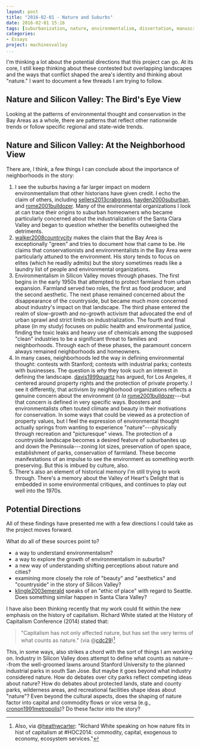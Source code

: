 ```yaml
---
layout: post
title: "2016-02-01 - Nature and Suburbs"
date: 2016-02-01 15:16
tags: [suburbanization, nature, environmentalism, dissertation, manuscript]
categories:
- Essays
project: machinesvalley
...
```




I'm thinking a lot about the potential directions that this project can go. At
its core, I still keep thinking about these contested but overlapping
landscapes and the ways that conflict shaped the area's identity and thinking
about "nature." I want to document a few threads I am trying to follow.

## Nature and Silicon Valley: The Bird's Eye View

Looking at the patterns of environmental thought and conservation in the Bay
Areas as a whole, there are patterns that reflect other nationwide trends or
follow specific regional and state-wide trends.

## Nature and Silicon Valley: At the Neighborhood View

There are, I think, a few things I can conclude about the importance of
neighborhoods in the story:

1. I see the suburbs having a far larger impact on modern
   environmentalism that other historians have given credit. I echo the
   claim of others, including [sellers2013crabgrass](),
   [hayden2000suburban](), and [rome2001bulldozer](). Many of the
   environmental organizations I look at can trace their origins to
   suburban homeowners who became particularly concerned about the
   industrialization of the Santa Clara Valley and began to question
   whether the benefits outweighed the detriments.
2. [walker2008countrycity]() makes the claim that the Bay Area is
   exceptionally "green" and tries to document how that came to be. He
   claims that conservationists and environmentalists in the Bay Area
   were particularly attuned to the environment. His story tends to
   focus on elites (which he readily admits) but the story sometimes
   reads like a laundry list of people and environmental organizations.
3. Environmentalism in Silicon Valley moves through phases. The first
   begins in the early 1950s that attempted to protect farmland from
   urban expansion.  Farmland served two roles, the first as food
   producer, and the second aesthetic. The next phase remained concerned
   about the disappearance of the countryside, but became much more
   concerned about industry's impact on that landscape. The third phase
   entered the realm of slow-growth and no-growth activism that
   advocated the end of urban sprawl and strict limits on
   industrialization. The fourth and final phase (in my study) focuses
   on public health and environmental justice, finding the toxic leaks
   and heavy use of chemicals among the supposed "clean" industries to
   be a significant threat to families and neighborhoods. Through each
   of these phases, the paramount concern always remained neighborhoods
   and homeowners.
4. In many cases, neighborhoods led the way in defining environmental
   thought: contests with Stanford; contests with industrial parks;
   contests with businesses. The question is *why* they took such an
   interest in defining the landscape. [davis1999quartz]() has argued,
   for Los Angeles, it centered around property rights and the
   protection of private property. I see it differently, that activism
   by neighborhood organizations reflects a genuine concern about the
   environment (*à la* [rome2001bulldozer]()---but that concern is defined
   in very specific ways. Boosters and environmentalists often touted
   climate and beauty in their motivations for conservation. In some
   ways that could be viewed as a protection of property values, but I
   feel the expression of environmental thought actually springs from
   wanting to experience "nature"---physically through recreation and
   "picturesque" views. The protection of a countryside landscape
   becomes a desired feature of suburbanites up and down the
   Peninsula---zoning lot sizes, preservation of open space,
   establishment of parks, conservation of farmland. These become
   manifestations of an impulse to see the environment as something
   worth preserving. But this is imbued by culture, also.
5. There's also an element of historical memory I'm still trying to work
   through. There's a memory about the Valley of Heart's Delight that
   is embedded in some environmental critiques, and continues to play
   out well into the 1970s.

## Potential Directions

All of these findings have presented me with a few directions I could take as
the project moves forward.

What do all of these sources point to?

- a way to understand environmentalism?
- a way to explore the growth of environmentalism in suburbs?
- a new way of understanding shifting perceptions about nature and cities?
- examining more closely the role of "beauty" and "aesthetics" and
"countryside" in the story of Silicon Valley?
- [klingle2003emerald]() speaks of an "ethic of place" with regard to Seattle. Does
something similar happen in Santa Clara Valley?

I have also been thinking recently that my work could fit within the new
emphasis on the history of capitalism. Richard White stated at the History of
Capitalism Conference (2014) stated that:

> "Capitalism has not only affected nature, but has set the very terms of
what counts as nature."
(via @[cdc29](https://twitter.com/cdc29/status/530759547053674496))[^1]

This, in some ways, also strikes a chord with the sort of things I am working
on. Industry in Silicon Valley does attempt to define what counts as
nature---from the well-groomed lawns around Stanford University to the planned
industrial parks in south San Jose. But maybe it goes beyond what industry
considered nature. How do debates over city parks reflect competing ideas about
nature? How do debates about protected lands, state and county parks,
wilderness areas, and recreational facilities shape ideas about "nature"? Even
beyond the cultural aspects, does the shaping of nature factor into capital and
commodity flows or vice versa (e.g., [cronon1991metropolis]())? Do these factor
into the story?

 [^1]: Also, via @[heathwcarter](https://twitter.com/heathwcarter/status/530754356275335168): "Richard White speaking on how nature fits in hist of capitalism at #HOC2014: commodity, capital, exogenous to economy, ecosystem services."
